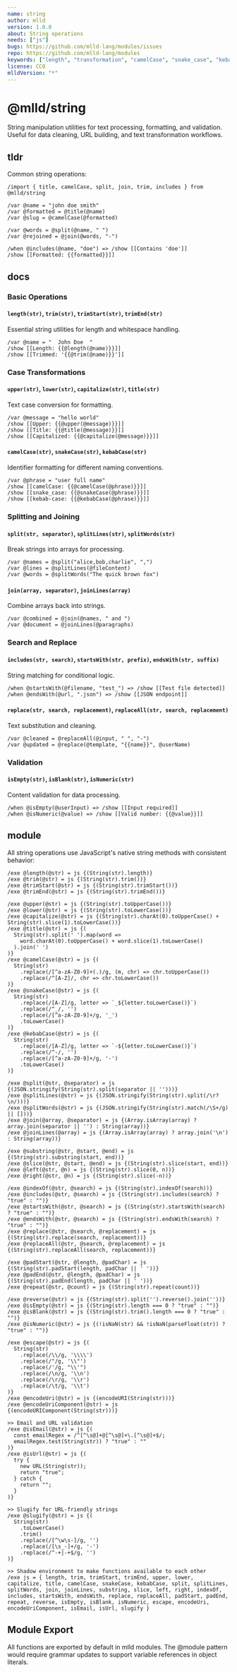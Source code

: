 ```yaml
---
name: string
author: mlld
version: 1.0.0
about: String operations
needs: ["js"]
bugs: https://github.com/mlld-lang/modules/issues
repo: https://github.com/mlld-lang/modules
keywords: ["length", "transformation", "camelCase", "snake_case", "kebab-case", "SCREAMING_SNAKE", "SNAKE-KEBAB", "substring", "slice", "split", "join", "pad", "replace", "starsWith", "endsWith", "escape", "unescape", "encode"]
license: CC0
mlldVersion: "*"
---
```


# @mlld/string

String manipulation utilities for text processing, formatting, and validation. Useful for data cleaning, URL building, and text transformation workflows.

## tldr

Common string operations:

```mlld
/import { title, camelCase, split, join, trim, includes } from @mlld/string

/var @name = "john doe smith"
/var @formatted = @title(@name)
/var @slug = @camelCase(@formatted)

/var @words = @split(@name, " ")
/var @rejoined = @join(@words, "-")

/when @includes(@name, "doe") => /show [[Contains 'doe']]
/show [[Formatted: {{formatted}}]]
```

## docs

### Basic Operations

#### `length(str)`, `trim(str)`, `trimStart(str)`, `trimEnd(str)`

Essential string utilities for length and whitespace handling.

```mlld
/var @name = "  John Doe  "
/show [[Length: {{@length(@name)}}]]
/show [[Trimmed: '{{@trim(@name)}}']]
```

### Case Transformations

#### `upper(str)`, `lower(str)`, `capitalize(str)`, `title(str)`

Text case conversion for formatting.

```mlld
/var @message = "hello world"
/show [[Upper: {{@upper(@message)}}]]
/show [[Title: {{@title(@message)}}]]
/show [[Capitalized: {{@capitalize(@message)}}]]
```

#### `camelCase(str)`, `snakeCase(str)`, `kebabCase(str)`

Identifier formatting for different naming conventions.

```mlld
/var @phrase = "user full name"
/show [[camelCase: {{@camelCase(@phrase)}}]]
/show [[snake_case: {{@snakeCase(@phrase)}}]]
/show [[kebab-case: {{@kebabCase(@phrase)}}]]
```

### Splitting and Joining

#### `split(str, separator)`, `splitLines(str)`, `splitWords(str)`

Break strings into arrays for processing.

```mlld
/var @names = @split("alice,bob,charlie", ",")
/var @lines = @splitLines(@fileContent)
/var @words = @splitWords("The quick brown fox")
```

#### `join(array, separator)`, `joinLines(array)`

Combine arrays back into strings.

```mlld
/var @combined = @join(@names, " and ")
/var @document = @joinLines(@paragraphs)
```

### Search and Replace

#### `includes(str, search)`, `startsWith(str, prefix)`, `endsWith(str, suffix)`

String matching for conditional logic.

```mlld
/when @startsWith(@filename, "test_") => /show [[Test file detected]]
/when @endsWith(@url, ".json") => /show [[JSON endpoint]]
```

#### `replace(str, search, replacement)`, `replaceAll(str, search, replacement)`

Text substitution and cleaning.

```mlld
/var @cleaned = @replaceAll(@input, " ", "-")
/var @updated = @replace(@template, "{{name}}", @userName)
```

### Validation

#### `isEmpty(str)`, `isBlank(str)`, `isNumeric(str)`

Content validation for data processing.

```mlld
/when @isEmpty(@userInput) => /show [[Input required]]
/when @isNumeric(@value) => /show [[Valid number: {{@value}}]]
```

## module

All string operations use JavaScript's native string methods with consistent behavior:

```mlld-run
/exe @length(@str) = js {(String(str).length)}
/exe @trim(@str) = js {(String(str).trim())}
/exe @trimStart(@str) = js {(String(str).trimStart())}
/exe @trimEnd(@str) = js {(String(str).trimEnd())}

/exe @upper(@str) = js {(String(str).toUpperCase())}
/exe @lower(@str) = js {(String(str).toLowerCase())}
/exe @capitalize(@str) = js {(String(str).charAt(0).toUpperCase() + String(str).slice(1).toLowerCase())}
/exe @title(@str) = js {(
  String(str).split(' ').map(word => 
    word.charAt(0).toUpperCase() + word.slice(1).toLowerCase()
  ).join(' ')
)}
/exe @camelCase(@str) = js {(
  String(str)
    .replace(/[^a-zA-Z0-9]+(.)/g, (m, chr) => chr.toUpperCase())
    .replace(/^[A-Z]/, chr => chr.toLowerCase())
)}
/exe @snakeCase(@str) = js {(
  String(str)
    .replace(/[A-Z]/g, letter => `_${letter.toLowerCase()}`)
    .replace(/^_/, '')
    .replace(/[^a-zA-Z0-9]+/g, '_')
    .toLowerCase()
)}
/exe @kebabCase(@str) = js {(
  String(str)
    .replace(/[A-Z]/g, letter => `-${letter.toLowerCase()}`)
    .replace(/^-/, '')
    .replace(/[^a-zA-Z0-9]+/g, '-')
    .toLowerCase()
)}

/exe @split(@str, @separator) = js {(JSON.stringify(String(str).split(separator || '')))}
/exe @splitLines(@str) = js {(JSON.stringify(String(str).split(/\r?\n/)))}
/exe @splitWords(@str) = js {(JSON.stringify(String(str).match(/\S+/g) || []))}
/exe @join(@array, @separator) = js {(Array.isArray(array) ? array.join(separator || '') : String(array))}
/exe @joinLines(@array) = js {(Array.isArray(array) ? array.join('\n') : String(array))}

/exe @substring(@str, @start, @end) = js {(String(str).substring(start, end))}
/exe @slice(@str, @start, @end) = js {(String(str).slice(start, end))}
/exe @left(@str, @n) = js {(String(str).slice(0, n))}
/exe @right(@str, @n) = js {(String(str).slice(-n))}

/exe @indexOf(@str, @search) = js {(String(str).indexOf(search))}
/exe @includes(@str, @search) = js {(String(str).includes(search) ? "true" : "")}
/exe @startsWith(@str, @search) = js {(String(str).startsWith(search) ? "true" : "")}
/exe @endsWith(@str, @search) = js {(String(str).endsWith(search) ? "true" : "")}
/exe @replace(@str, @search, @replacement) = js {(String(str).replace(search, replacement))}
/exe @replaceAll(@str, @search, @replacement) = js {(String(str).replaceAll(search, replacement))}

/exe @padStart(@str, @length, @padChar) = js {(String(str).padStart(length, padChar || ' '))}
/exe @padEnd(@str, @length, @padChar) = js {(String(str).padEnd(length, padChar || ' '))}
/exe @repeat(@str, @count) = js {(String(str).repeat(count))}

/exe @reverse(@str) = js {(String(str).split('').reverse().join(''))}
/exe @isEmpty(@str) = js {(String(str).length === 0 ? "true" : "")}
/exe @isBlank(@str) = js {(String(str).trim().length === 0 ? "true" : "")}
/exe @isNumeric(@str) = js {(!isNaN(str) && !isNaN(parseFloat(str)) ? "true" : "")}

/exe @escape(@str) = js {(
  String(str)
    .replace(/\\/g, '\\\\')
    .replace(/"/g, '\\"')
    .replace(/'/g, "\\'")
    .replace(/\n/g, '\\n')
    .replace(/\r/g, '\\r')
    .replace(/\t/g, '\\t')
)}
/exe @encodeUri(@str) = js {(encodeURI(String(str)))}
/exe @encodeUriComponent(@str) = js {(encodeURIComponent(String(str)))}

>> Email and URL validation
/exe @isEmail(@str) = js {(
  const emailRegex = /^[^\s@]+@[^\s@]+\.[^\s@]+$/;
  emailRegex.test(String(str)) ? "true" : ""
)}
/exe @isUrl(@str) = js {(
  try {
    new URL(String(str));
    return "true";
  } catch {
    return "";
  }
)}

>> Slugify for URL-friendly strings
/exe @slugify(@str) = js {(
  String(str)
    .toLowerCase()
    .trim()
    .replace(/[^\w\s-]/g, '')
    .replace(/[\s_-]+/g, '-')
    .replace(/^-+|-+$/g, '')
)}

>> Shadow environment to make functions available to each other
/exe js = { length, trim, trimStart, trimEnd, upper, lower, capitalize, title, camelCase, snakeCase, kebabCase, split, splitLines, splitWords, join, joinLines, substring, slice, left, right, indexOf, includes, startsWith, endsWith, replace, replaceAll, padStart, padEnd, repeat, reverse, isEmpty, isBlank, isNumeric, escape, encodeUri, encodeUriComponent, isEmail, isUrl, slugify }
```

## Module Export

All functions are exported by default in mlld modules. The @module pattern would require grammar updates to support variable references in object literals.